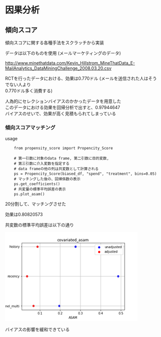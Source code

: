 # 因果分析

## 傾向スコア

傾向スコアに関する各種手法をスクラッチから実装

データは以下のものを使用 (メールマーケティングのデータ)

http://www.minethatdata.com/Kevin_Hillstrom_MineThatData_E-MailAnalytics_DataMiningChallenge_2008.03.20.csv

RCTを行ったデータにおける、効果は0.770ドル (メールを送信された人はそうでない人より      
0.770ドル多く消費する)    

人為的にセレクションバイアスのかかったデータを用意した     
このデータにおける効果を回帰分析で出すと、0.97944647     
バイアスのせいで、効果が高く見積もられてしまっている

### 傾向スコアマッチング

usage  

        from propensity_score import Propencity_Score

        # 第一引数に対象のdata frame, 第二引数に目的変数, 
        # 第三引数に介入変数を指定する
        # data frameの他の列は共変数として計算される
        ps = Propencity_Score(biased_df, "spend", "treatment", bins=0.05)
        # マッチングした後の、回帰係数の表示
        ps.get_coefficients()
        # 共変量の標準平均誤差の表示
        ps.plot_asam()

20分割して、マッチングさせた   

効果は0.80820573    

共変数の標準平均誤差は以下の通り    

![](covariated_asampng.png)

バイアスの影響を緩和できている